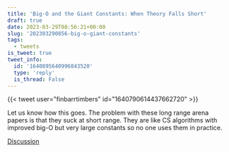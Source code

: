```yaml
---
title: 'Big-O and the Giant Constants: When Theory Falls Short'
draft: true
date: 2023-03-29T08:56:21+00:00
slug: '202303290856-big-o-giant-constants'
tags:
  - tweets
is_tweet: true
tweet_info:
  id: '1640895640996843520'
  type: 'reply'
  is_thread: False
---
```




{{< tweet user="finbarrtimbers" id="1640790614437662720" >}}

Let us know how this goes. The problem with these long range arena papers is that they suck at short range. They are like CS algorithms with improved big-O but very large constants so no one uses them in practice.

[Discussion](https://x.com/sytelus/status/1640895640996843520)
